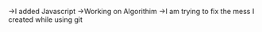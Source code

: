 ->I added Javascript 
->Working on Algorithim
->I am trying to fix the mess I created while using git

